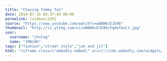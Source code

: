 ```yaml
---
title: "Chasing Tommy Ton"
date: 2014-07-15 03:37:43 00:00
permalink: /videos/2351
source: "https://www.youtube.com/watch?v=wN8W6cEJb98"
thumbnail: "http://i1.ytimg.com/vi/wN8W6cEJb98/hqdefault.jpg"
user:
  username: "jhnlwg"
  name: "JHNLWG"
tags: ["fashion","street style","jak and jil"]
html: "<iframe class=\"embedly-embed\" src=\"//cdn.embedly.com/widgets/media.html?src=http%3A%2F%2Fwww.youtube.com%2Fembed%2FwN8W6cEJb98%3Fwmode%3Dtransparent%26feature%3Doembed&wmode=transparent&url=http%3A%2F%2Fwww.youtube.com%2Fwatch%3Fv%3DwN8W6cEJb98&image=http%3A%2F%2Fi1.ytimg.com%2Fvi%2FwN8W6cEJb98%2Fhqdefault.jpg&key=daaebf4d9cdd46779200162d0ca86e20&type=text%2Fhtml&schema=youtube\" width=\"854\" height=\"480\" scrolling=\"no\" frameborder=\"0\" allowfullscreen></iframe>"
---
```


